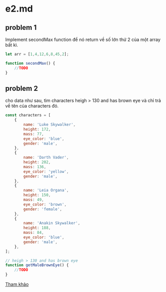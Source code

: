 # e2.md

## problem 1

Implement secondMax function để nó return về số lớn thứ 2 của một array bất kì.

```javascript
let arr = [1,4,12,6,8,45,2];

function secondMax() {
    //TODO
}

```

## problem 2

cho data như sau, tìm characters heigh > 130 and has brown eye và chỉ trả về tên của characters đó.

```javascript
const characters = [
    {
        name: 'Luke Skywalker',
        height: 172,
        mass: 77,
        eye_color: 'blue',
        gender: 'male',
    },
    {
        name: 'Darth Vader',
        height: 202,
        mass: 136,
        eye_color: 'yellow',
        gender: 'male',
    },
    {
        name: 'Leia Organa',
        height: 150,
        mass: 49,
        eye_color: 'brown',
        gender: 'female',
    },
    {
        name: 'Anakin Skywalker',
        height: 188,
        mass: 84,
        eye_color: 'blue',
        gender: 'male',
    },
];

// heigh > 130 and has brown eye
function getMaleBrownEye() {
    //TODO
}
```

[Tham khảo](https://dev.to/jamesqquick/javascript-array-filter-method-practice-in-5-minutes-2lp1)
